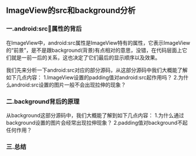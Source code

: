 ## ImageView的src和background分析

### 一.android:src属性的背后
在ImageView中，android:src属性是ImageView特有的属性，它表示ImageView的“前景”，是不是跟background(背景)有点相对的意思，没错，在代码层面上它们就是一前一后的关系，这也决定了它们最后的显示顺序以及效果。

我们先来分析一下android:src对应的部分源码，从这部分源码中我们大概能了解如下几点内容：
1.ImageView设置的padding值对android:src起作用吗？
2.为什么android:src设置的图片一般不会出现拉伸的现象？


### 二.background背后的原理
从background这部分源码中，我们大概能了解到如下几点内容：
1.为什么通过background设置的图片会经常出现拉伸现象？
2.padding值对background不起任何作用？


### 三.总结


